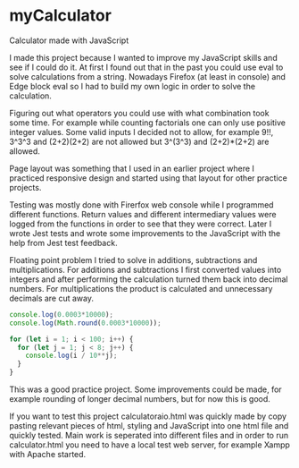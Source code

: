 # myCalculator
Calculator made with JavaScript

I made this project because I wanted to improve my JavaScript skills and see if I could do it. At first I found out that in the past you could use eval to solve calculations from a string. Nowadays Firefox (at least in console) and Edge block eval so I had to build my own logic in order to solve the calculation.

Figuring out what operators you could use with what combination took some time. For example while counting factorials one can only use positive integer values. Some valid inputs I decided not to allow, for example 9!!, 3^3^3 and (2+2)(2+2) are not allowed but 3^(3^3) and (2+2)*(2+2) are allowed.

Page layout was something that I used in an earlier project where I practiced responsive design and started using that layout for other practice projects.

Testing was mostly done with Firerfox web console while I programmed different functions. Return values and different intermediary values were logged from the functions in order to see that they were correct. Later I wrote Jest tests and wrote some improvements to the JavaScript with the help from Jest test feedback.

Floating point problem I tried to solve in additions, subtractions and multiplications. For additions and subtractions I first converted values into integers and after performing the calculation turned them back into decimal numbers. For multiplications the product is calculated and unnecessary decimals are cut away.

```JavaScript
console.log(0.0003*10000);
console.log(Math.round(0.0003*10000));
```

```JavaScript
for (let i = 1; i < 100; i++) {
  for (let j = 1; j < 8; j++) {
    console.log(i / 10**j);
  }
}
```

This was a good practice project. Some improvements could be made, for example rounding of longer decimal numbers, but for now this is good.

If you want to test this project calculatoraio.html was quickly made by copy pasting relevant pieces of html, styling and JavaScript into one html file and quickly tested. Main work is seperated into different files and in order to run calculator.html you need to have a local test web server, for example Xampp with Apache started.